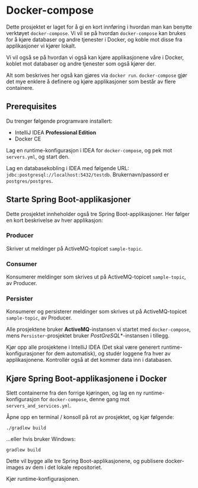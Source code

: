 # Docker-compose

Dette prosjektet er laget for å gi en kort innføring i hvordan man kan benytte verktøyet `docker-compose`.  Vi vil se på
hvordan `docker-compose` kan brukes for å kjøre databaser og andre tjenester i Docker, og koble mot disse fra applikasjoner
vi kjører lokalt.

Vi vil også se på hvordan vi også kan kjøre applikasjonene våre i Docker, koblet mot databaser og andre
tjenester som også kjører der.

Alt som beskrives her også kan gjøres via `docker run`.  `docker-compose` gjør det mye enklere å definere og kjøre applikasjoner
som består av flere containere.

## Prerequisites

Du trenger følgende programvare installert:

* IntelliJ IDEA **Professional Edition**
* Docker CE

Lag en runtime-konfigurasjon i IDEA for `docker-compose`, og pek mot `servers.yml`, og start den.

Lag en databasekobling i IDEA med følgende URL: `jdbc:postgresql://localhost:5432/testdb`.  Brukernavn/passord er
`postgres/postgres`.

## Starte Spring Boot-applikasjoner

Dette prosjektet innheholder også tre Spring Boot-applikasjoner.  Her følger en kort beskrivelse av hver applikasjon:

### Producer

Skriver ut meldinger på ActiveMQ-topicet `sample-topic`.

### Consumer

Konsumerer meldinger som skrives ut på ActiveMQ-topicet `sample-topic`, av Producer.

### Persister

Konsumerer og persisterer meldinger som skrives ut på ActiveMQ-topicet `sample-topic`, av Producer.

Alle prosjektene bruker **ActiveMQ**-instansen vi startet med `docker-compose`, mens `Persister`-prosjektet bruker *PostGreSQL**-instansen
i tillegg.

Kjør opp alle prosjektene i IntelliJ IDEA (Det skal være generert runtime-konfigurasjoner for dem automatisk), og studér
loggene fra hver av applikasjonene.  Kontrollér også at det kommer data inn i databasen.


## Kjøre Spring Boot-applikasjonene i Docker

Slett containerne fra den forrige kjøringen, og lag en ny runtime-konfigurasjon for `docker-compose`, denne gang mot
`servers_and_services.yml`.

Åpne opp en terminal / konsoll på rot av prosjektet, og kjør følgende:

`./gradlew build`

...eller hvis bruker Windows:

`gradlew build`

Dette vil bygge alle tre Spring Boot-applikasjonene, og publisere docker-images av dem i det lokale repositoriet.

Kjør runtime-konfigurasjonen.
